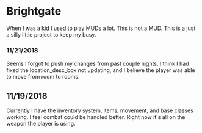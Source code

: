 # Brightgate

When I was a kid I used to play MUDs a lot.  This is not a MUD.  This is a just a silly little project to keep my busy.

### 11/21/2018
Seems I forgot to push my changes from past couple nights.  I think I had fixed the location_desc_box not updating, and I believe the player was able to move from room to rooms.

## 11/19/2018
Currently I have the inventory system, items, movement, and base classes working.  I feel combat could be handled better.  Right now it's all on the weapon the player is using.
